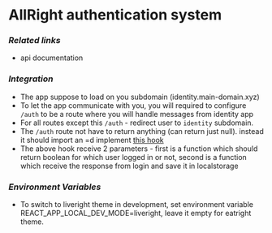 # AllRight authentication system

### _Related links_

- api documentation
<!-- https://documenter.getpostman.com/view/8741108/Tzm5GGb9 -->

### _Integration_

- The app suppose to load on you subdomain (identity.main-domain.xyz)
- To let the app communicate with you, you will required to configure `/auth` to be a route where you will handle messages from identity app
- For all routes except this `/auth` - redirect user to `identity` subdomain.
- The `/auth` route not have to return anything (can return just null). instead it should import an =d implement [this hook](https://github.com/ColorElephantHQ/allright-frontend/tree/master/src/hooks/authorization.hook.tsk)
- The above hook receive 2 parameters - first is a function which should return boolean for which user logged in or not, second is a function which receive the response from login and save it in localstorage

### _Environment Variables_

- To switch to liveright theme in development, set environment variable REACT_APP_LOCAL_DEV_MODE=liveright, leave it empty for eatright theme.
